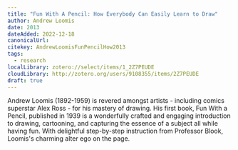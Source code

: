 ```yaml
---
title: "Fun With A Pencil: How Everybody Can Easily Learn to Draw"
author: Andrew Loomis
date: 2013
dateAdded: 2022-12-18
canonicalUrl:
citekey: AndrewLoomisFunPencilHow2013
tags:
  - research
localLibrary: zotero://select/items/1_2Z7PEUDE
cloudLibrary: http://zotero.org/users/9108355/items/2Z7PEUDE
draft: true
---
```


Andrew Loomis (1892-1959) is revered amongst artists - including comics
superstar Alex Ross - for his mastery of drawing. His first book, Fun With a
Pencil, published in 1939 is a wonderfully crafted and engaging introduction to
drawing, cartooning, and capturing the essence of a subject all while having
fun. With delightful step-by-step instruction from Professor Blook, Loomis's
charming alter ego on the page.
